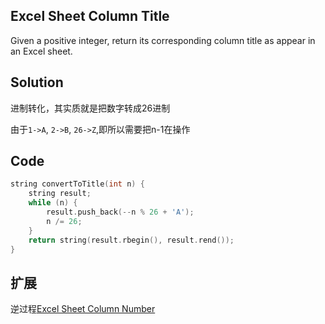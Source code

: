 ## Excel Sheet Column Title

Given a positive integer, return its corresponding column title as appear in an Excel sheet.

## Solution

进制转化，其实质就是把数字转成26进制

由于`1->A`, `2->B`, `26->Z`,即所以需要把n-1在操作

## Code
```cpp
string convertToTitle(int n) {
	string result;
	while (n) {
		result.push_back(--n % 26 + 'A');
		n /= 26;
	}
	return string(result.rbegin(), result.rend());
}
```
## 扩展

逆过程[Excel Sheet Column Number](../ExcelSheetColumnNumber)
